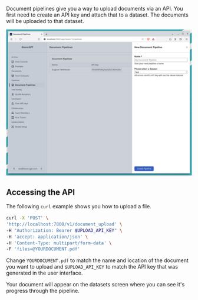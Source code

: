Document pipelines give you a way to upload documents via an API. You first need to create an API key and attach that to a dataset. The documents will be uploaded to that dataset.

![Alt text](document-pipeline.png "Document Pipeline")

## Accessing the API

The following `curl` example shows you how to upload a file.

```sh
curl -X 'POST' \
'http://localhost:7800/v1/document_upload' \
-H "Authorization: Bearer $UPLOAD_API_KEY" \
-H 'accept: application/json' \
-H 'Content-Type: multipart/form-data' \
-F 'files=@YOURDOCUMENT.pdf'
```

Change `YOURDOCUMENT.pdf` to match the name and location of the document you want to upload and `$UPLOAD_API_KEY` to match the API key that was generated in the user interface.

Your document will appear on the datasets screen where you can see it's progress through the pipeline.